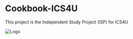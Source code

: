 # Cookbook-ICS4U

This project is the Independent Study Project (ISP) for ICS4U

![Logo](https://i.imgur.com/wXRZ2Xq.png)

